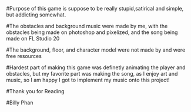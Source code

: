 

#Purpose of this game is suppose to be really stupid,satirical and simple, but addicting somewhat.

#The obstacles and background music were made by me, with the obstacles being made on photoshop and pixelized, and the song being made on FL Studio 20

#The background, floor, and character model were not made by and were free resources

#Hardest part of making this game was definetly animating the player and obstacles, but my favorite part was making the song, as I enjoy art and music, so I am happy I got to implement my music onto this project!


#Thank you for Reading

#Billy Phan
